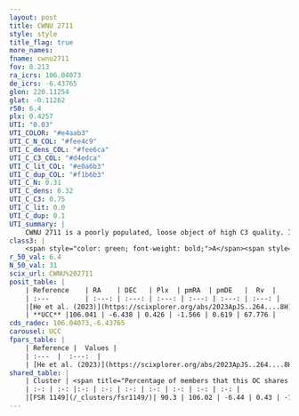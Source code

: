 ```yaml
---
layout: post
title: CWNU 2711
style: style
title_flag: true
more_names: 
fname: cwnu2711
fov: 0.213
ra_icrs: 106.04073
de_icrs: -6.43765
glon: 220.11254
glat: -0.11262
r50: 6.4
plx: 0.4257
UTI: "0.03"
UTI_COLOR: "#e4aab3"
UTI_C_N_COL: "#fee4c9"
UTI_C_dens_COL: "#fee6ca"
UTI_C_C3_COL: "#d4edca"
UTI_C_lit_COL: "#e0a6b3"
UTI_C_dup_COL: "#f1b6b3"
UTI_C_N: 0.31
UTI_C_dens: 0.32
UTI_C_C3: 0.75
UTI_C_lit: 0.0
UTI_C_dup: 0.1
UTI_summary: |
    CWNU 2711 is a poorly populated, loose object of high C3 quality. It was recently reported in the literature.<br><br><span style="color: #99180f; font-weight: bold;">Warning: </span>This is likely a duplicate object, which shares a large percentage of members with at least one previously reported entry.
class3: |
    <span style="color: green; font-weight: bold;">A</span><span style="color: #FFC300; font-weight: bold;">B</span>
r_50_val: 6.4
N_50_val: 31
scix_url: CWNU%202711
posit_table: |
    | Reference    | RA    | DEC   | Plx  | pmRA  | pmDE   |  Rv  |
    | :---         | :---: | :---: | :---: | :---: | :---: | :---: |
    |[He et al. (2023)](https://scixplorer.org/abs/2023ApJS..264....8H) | 106.035 | -6.418 | 0.45 | -1.567 | 0.623 | -- |
    | **UCC** |106.041 | -6.438 | 0.426 | -1.566 | 0.619 | 67.776 | 
cds_radec: 106.04073,-6.43765
carousel: UCC
fpars_table: |
    | Reference |  Values |
    | :---  |  :---:  |
    | [He et al. (2023)](https://scixplorer.org/abs/2023ApJS..264....8H) | `A0=0.7, m-M=11.6, logAge=7.55` |
shared_table: |
    | Cluster | <span title="Percentage of members that this OC shares with the ones listed">%</span>   | RA   | DEC   | Plx   | pmRA  | pmDE  | Rv | UTI |
    | :-: | :-: |:-: | :-: | :-: | :-: | :-: | :-: | :-: |
    |[FSR 1149](/_clusters/fsr1149/)| 90.3 | 106.02 | -6.44 | 0.43 | -1.56 | 0.62 | 67.78 |0.49 |
---
```

